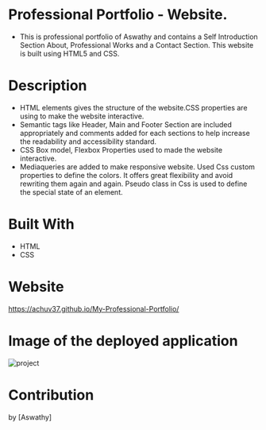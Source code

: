 # Professional Portfolio - Website.

* This is professional portfolio of Aswathy and contains a Self Introduction Section About, Professional Works and a Contact Section. This website is built using HTML5 and CSS.
# Description 
  * HTML elements gives the structure of the website.CSS properties are using to make the website interactive.
  * Semantic tags like Header, Main and Footer Section are included appropriately and comments added for each sections  to help increase the readability and accessibility standard.
  * CSS Box model, Flexbox Properties used to made the website interactive.
  * Mediaqueries are added to make responsive website.
  Used Css custom properties to define the colors. It offers great flexibility and avoid rewriting them again and again.
  Pseudo class in Css is used to define the special state of an element.
  
# Built With
* HTML
* CSS

# Website
https://achuv37.github.io/My-Professional-Portfolio/

# Image of the deployed application
![project](https://user-images.githubusercontent.com/93412486/161405853-95652e01-a3f6-42c3-9f37-da7c3e5739e1.PNG)
# Contribution
by [Aswathy]

